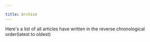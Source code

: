 ```yaml
---

title: Archive
---
```


Here's a list of all articles have written in the reverse chronological order(latest to oldest)